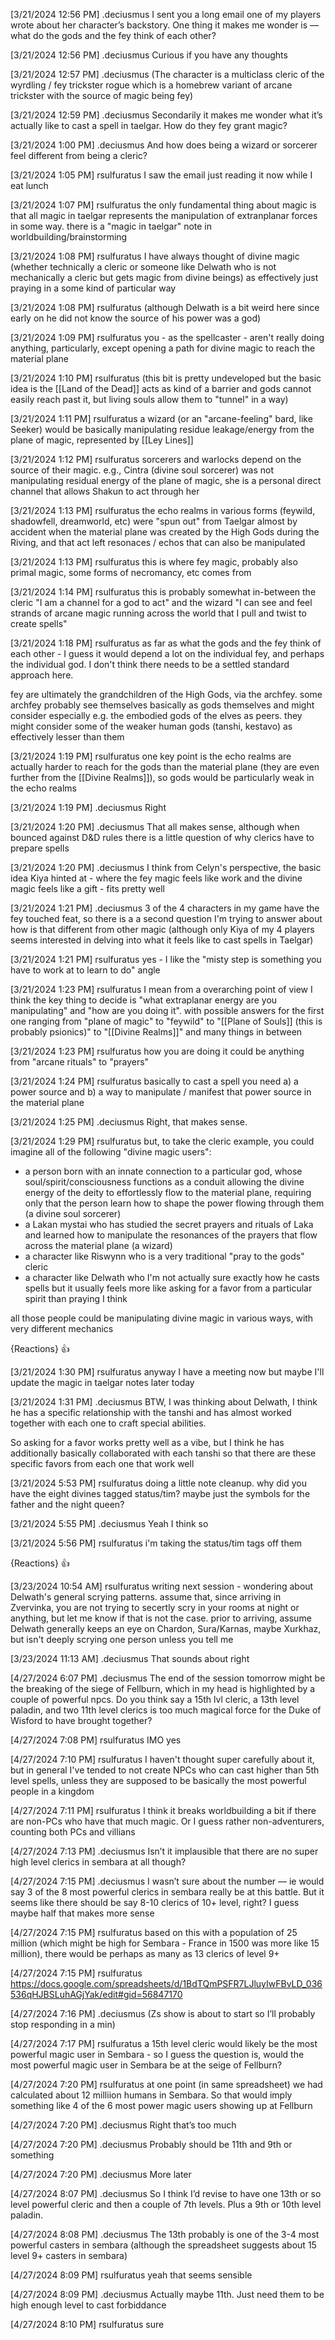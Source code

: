 
[3/21/2024 12:56 PM] .deciusmus
I sent you a long email one of my players wrote about her character’s backstory. One thing it makes me wonder is — what do the gods and the fey think of
each other?


[3/21/2024 12:56 PM] .deciusmus
Curious if you have any thoughts


[3/21/2024 12:57 PM] .deciusmus
(The character is a multiclass cleric of the wyrdling / fey trickster rogue which is a homebrew variant of arcane trickster with the source of magic being fey)


[3/21/2024 12:59 PM] .deciusmus
Secondarily it makes me wonder what it’s actually like to cast a spell in taelgar. How do they fey grant magic?


[3/21/2024 1:00 PM] .deciusmus
And how does being a wizard or sorcerer feel different from being a cleric?


[3/21/2024 1:05 PM] rsulfuratus
I saw the email just reading it now while I eat lunch


[3/21/2024 1:07 PM] rsulfuratus
the only fundamental thing about magic is that all magic in taelgar represents the manipulation of extranplanar forces in some way. there is a "magic in taelgar" note in worldbuilding/brainstorming


[3/21/2024 1:08 PM] rsulfuratus
I have always thought of divine magic (whether technically a cleric or someone like Delwath who is not mechanically a cleric but gets magic from divine beings) as effectively just praying in a some kind of particular way


[3/21/2024 1:08 PM] rsulfuratus
(although Delwath is a bit weird here since early on he did not know the source of his power was a god)


[3/21/2024 1:09 PM] rsulfuratus
you - as the spellcaster - aren't really doing anything, particularly, except opening a path for divine magic to reach the material plane


[3/21/2024 1:10 PM] rsulfuratus
(this bit is pretty undeveloped but the basic idea is the [[Land of the Dead]] acts as kind of a barrier and gods cannot easily reach past it, but living souls allow them to "tunnel" in a way)


[3/21/2024 1:11 PM] rsulfuratus
a wizard (or an "arcane-feeling" bard, like Seeker) would be basically manipulating residue leakage/energy from the plane of magic, represented by [[Ley Lines]]


[3/21/2024 1:12 PM] rsulfuratus
sorcerers and warlocks depend on the source of their magic. e.g., Cintra (divine soul sorcerer) was not manipulating residual energy of the plane of magic, she is a personal direct channel that allows Shakun to act through her


[3/21/2024 1:13 PM] rsulfuratus
the echo realms in various forms (feywild, shadowfell, dreamworld, etc) were "spun out" from Taelgar almost by accident when the material plane was created by the High Gods during the Riving, and that act left resonaces / echos that can also be manipulated


[3/21/2024 1:13 PM] rsulfuratus
this is where fey magic, probably also primal magic, some forms of necromancy, etc comes from


[3/21/2024 1:14 PM] rsulfuratus
this is probably somewhat in-between the cleric "I am a channel for a god to act" and the wizard "I can see and feel strands of arcane magic running across the world that I pull and twist to create spells"


[3/21/2024 1:18 PM] rsulfuratus
as far as what the gods and the fey think of each other - I guess it would depend a lot on the individual fey, and perhaps the individual god. I don't think there needs to be a settled standard approach here. 

fey are ultimately the grandchildren of the High Gods, via the archfey. some archfey probably see themselves basically as gods themselves and might consider especially e.g. the embodied gods of the elves as peers. they might consider some of the weaker human gods (tanshi, kestavo) as effectively lesser than them


[3/21/2024 1:19 PM] rsulfuratus
one key point is the echo realms are actually harder to reach for the gods than the material plane (they are even further from the [[Divine Realms]]), so gods would be particularly weak in the echo realms


[3/21/2024 1:19 PM] .deciusmus
Right


[3/21/2024 1:20 PM] .deciusmus
That all makes sense, although when bounced against D&D rules there is a little question of why clerics have to prepare spells


[3/21/2024 1:20 PM] .deciusmus
I think from Celyn's perspective, the basic idea Kiya hinted at - where the fey magic feels like work and the divine magic feels like a gift - fits pretty well


[3/21/2024 1:21 PM] .deciusmus
3 of the 4 characters in my game have the fey touched feat, so there is a a second question I'm trying to answer about how is that different from other magic (although only Kiya of my 4 players seems interested in delving into what it feels like to cast spells in Taelgar)


[3/21/2024 1:21 PM] rsulfuratus
yes - I like the "misty step is something you have to work at to learn to do" angle


[3/21/2024 1:23 PM] rsulfuratus
I mean from a overarching point of view I think the key thing to decide is "what extraplanar energy are you manipulating" and "how are you doing it". with possible answers for the first one ranging from "plane of magic" to "feywild" to "[[Plane of Souls]] (this is probably psionics)" to "[[Divine Realms]]" and many things in between


[3/21/2024 1:23 PM] rsulfuratus
how you are doing it could be anything from "arcane rituals" to "prayers"


[3/21/2024 1:24 PM] rsulfuratus
basically to cast a spell you need a) a power source and b) a way to manipulate / manifest that power source in the material plane


[3/21/2024 1:25 PM] .deciusmus
Right, that makes sense.


[3/21/2024 1:29 PM] rsulfuratus
but, to take the cleric example, you could imagine all of the following "divine magic users":
- a person born with an innate connection to a particular god, whose soul/spirit/consciousness functions as a conduit allowing the divine energy of the deity to effortlessly flow to the material plane, requiring only that the person learn how to shape the power flowing through them (a divine soul sorcerer)
- a Lakan mystai who has studied the secret prayers and rituals of Laka and learned how to manipulate the resonances of the prayers that flow across the material plane (a wizard)
- a character like Riswynn who is a very traditional "pray to the gods" cleric
- a character like Delwath who I'm not actually sure exactly how he casts spells but it usually feels more like asking for a favor from a particular spirit than praying I think

all those people could be manipulating divine magic in various ways, with very different mechanics

{Reactions}
👍

[3/21/2024 1:30 PM] rsulfuratus
anyway I have a meeting now but maybe I'll update the magic in taelgar notes later today


[3/21/2024 1:31 PM] .deciusmus
BTW, I was thinking about Delwath, I think he has a specific relationship with the tanshi and has almost worked together with each one to craft special abilities. 

So asking for a favor works pretty well as a vibe, but I think he has additionally basically collaborated with each tanshi so that there are these specific favors from each one that work well


[3/21/2024 5:53 PM] rsulfuratus
doing a little note cleanup. why did you have the eight divines tagged status/tim? maybe just the symbols for the father and the night queen?


[3/21/2024 5:55 PM] .deciusmus
Yeah I think so


[3/21/2024 5:56 PM] rsulfuratus
i'm taking the status/tim tags off them

{Reactions}
👍

[3/23/2024 10:54 AM] rsulfuratus
writing next session - wondering about Delwath's general scrying patterns. assume that, since arriving in Zvervinka, you are not trying to secertly scry in your rooms at night or anything, but let me know if that is not the case. prior to arriving, assume Delwath generally keeps an eye on Chardon, Sura/Karnas, maybe Xurkhaz, but isn't deeply scrying one person unless you tell me


[3/23/2024 11:13 AM] .deciusmus
That sounds about right


[4/27/2024 6:07 PM] .deciusmus
The end of the session tomorrow might be the breaking of the siege of Fellburn, which in my head is highlighted by a couple of powerful npcs. Do you think say a 15th lvl cleric, a 13th level paladin, and two 11th level clerics is too much magical force for the Duke of Wisford to have brought together?


[4/27/2024 7:08 PM] rsulfuratus
IMO yes


[4/27/2024 7:10 PM] rsulfuratus
I haven't thought super carefully about it, but in general I've tended to not create NPCs who can cast higher than 5th level spells, unless they are supposed to be basically the most powerful people in a kingdom


[4/27/2024 7:11 PM] rsulfuratus
I think it breaks worldbuilding a bit if there are non-PCs who have that much magic. Or I guess rather non-adventurers, counting both PCs and villians


[4/27/2024 7:13 PM] .deciusmus
Isn’t it implausible that there are no super high level clerics in sembara at all though?


[4/27/2024 7:15 PM] .deciusmus
I wasn’t sure about the number — ie would say 3 of the 8 most powerful clerics in sembara really be at this battle. But it seems like there should be say 8-10 clerics of 10+ level, right? I guess maybe half that makes more sense


[4/27/2024 7:15 PM] rsulfuratus
based on this with a population of 25 million (which might be high for Sembara - France in 1500 was more like 15 million), there would be perhaps as many as 13 clerics of level 9+


[4/27/2024 7:15 PM] rsulfuratus
https://docs.google.com/spreadsheets/d/1BdTQmPSFR7LJluyIwFBvLD_036536qHJBSLuhAGjYak/edit#gid=56847170


[4/27/2024 7:16 PM] .deciusmus
(Zs show is about to start so I’ll probably stop responding in a min)


[4/27/2024 7:17 PM] rsulfuratus
a 15th level cleric would likely be the most powerful magic user in Sembara - so I guess the question is, would the most powerful magic user in Sembara be at the seige of Fellburn?


[4/27/2024 7:20 PM] rsulfuratus
at one point (in same spreadsheet) we had calculated about 12 milliion humans in Sembara. So that would imply something like 4 of the 6 most power magic users showing up at Fellburn


[4/27/2024 7:20 PM] .deciusmus
Right that’s too much


[4/27/2024 7:20 PM] .deciusmus
Probably should be 11th and 9th or something


[4/27/2024 7:20 PM] .deciusmus
More later


[4/27/2024 8:07 PM] .deciusmus
So I think I’d revise to have one 13th or so level powerful cleric and then a couple of 7th levels. Plus a 9th or 10th level paladin.


[4/27/2024 8:08 PM] .deciusmus
The 13th probably is one of the 3-4 most powerful casters in sembara (although the spreadsheet suggests about 15 level 9+ casters in sembara)


[4/27/2024 8:09 PM] rsulfuratus
yeah that seems sensible


[4/27/2024 8:09 PM] .deciusmus
Actually maybe 11th. Just need them to be high enough level to cast forbiddance


[4/27/2024 8:10 PM] rsulfuratus
sure
